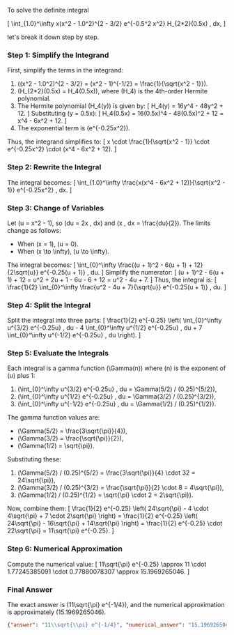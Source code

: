 To solve the definite integral 

\[
\int_{1.0}^\infty x(x^2 - 1.0^2)^{2 - 3/2} e^{-0.5^2 x^2} H_{2*2}(0.5x) \, dx,
\]

let's break it down step by step.

### Step 1: Simplify the Integrand
First, simplify the terms in the integrand:

1. \((x^2 - 1.0^2)^{2 - 3/2} = (x^2 - 1)^{-1/2} = \frac{1}{\sqrt{x^2 - 1}}\).
2. \(H_{2*2}(0.5x) = H_4(0.5x)\), where \(H_4\) is the 4th-order Hermite polynomial.
3. The Hermite polynomial \(H_4(y)\) is given by:
   \[
   H_4(y) = 16y^4 - 48y^2 + 12.
   \]
   Substituting \(y = 0.5x\):
   \[
   H_4(0.5x) = 16(0.5x)^4 - 48(0.5x)^2 + 12 = x^4 - 6x^2 + 12.
   \]
4. The exponential term is \(e^{-0.25x^2}\).

Thus, the integrand simplifies to:
\[
x \cdot \frac{1}{\sqrt{x^2 - 1}} \cdot e^{-0.25x^2} \cdot (x^4 - 6x^2 + 12).
\]

### Step 2: Rewrite the Integral
The integral becomes:
\[
\int_{1.0}^\infty \frac{x(x^4 - 6x^2 + 12)}{\sqrt{x^2 - 1}} e^{-0.25x^2} \, dx.
\]

### Step 3: Change of Variables
Let \(u = x^2 - 1\), so \(du = 2x \, dx\) and \(x \, dx = \frac{du}{2}\). The limits change as follows:
- When \(x = 1\), \(u = 0\).
- When \(x \to \infty\), \(u \to \infty\).

The integral becomes:
\[
\int_{0}^\infty \frac{(u + 1)^2 - 6(u + 1) + 12}{2\sqrt{u}} e^{-0.25(u + 1)} \, du.
\]
Simplify the numerator:
\[
(u + 1)^2 - 6(u + 1) + 12 = u^2 + 2u + 1 - 6u - 6 + 12 = u^2 - 4u + 7.
\]
Thus, the integral is:
\[
\frac{1}{2} \int_{0}^\infty \frac{u^2 - 4u + 7}{\sqrt{u}} e^{-0.25(u + 1)} \, du.
\]

### Step 4: Split the Integral
Split the integral into three parts:
\[
\frac{1}{2} e^{-0.25} \left( \int_{0}^\infty u^{3/2} e^{-0.25u} \, du - 4 \int_{0}^\infty u^{1/2} e^{-0.25u} \, du + 7 \int_{0}^\infty u^{-1/2} e^{-0.25u} \, du \right).
\]

### Step 5: Evaluate the Integrals
Each integral is a gamma function \(\Gamma(n)\) where \(n\) is the exponent of \(u\) plus 1:
1. \(\int_{0}^\infty u^{3/2} e^{-0.25u} \, du = \Gamma(5/2) / (0.25)^{5/2}\),
2. \(\int_{0}^\infty u^{1/2} e^{-0.25u} \, du = \Gamma(3/2) / (0.25)^{3/2}\),
3. \(\int_{0}^\infty u^{-1/2} e^{-0.25u} \, du = \Gamma(1/2) / (0.25)^{1/2}\).

The gamma function values are:
- \(\Gamma(5/2) = \frac{3\sqrt{\pi}}{4}\),
- \(\Gamma(3/2) = \frac{\sqrt{\pi}}{2}\),
- \(\Gamma(1/2) = \sqrt{\pi}\).

Substituting these:
1. \(\Gamma(5/2) / (0.25)^{5/2} = \frac{3\sqrt{\pi}}{4} \cdot 32 = 24\sqrt{\pi}\),
2. \(\Gamma(3/2) / (0.25)^{3/2} = \frac{\sqrt{\pi}}{2} \cdot 8 = 4\sqrt{\pi}\),
3. \(\Gamma(1/2) / (0.25)^{1/2} = \sqrt{\pi} \cdot 2 = 2\sqrt{\pi}\).

Now, combine them:
\[
\frac{1}{2} e^{-0.25} \left( 24\sqrt{\pi} - 4 \cdot 4\sqrt{\pi} + 7 \cdot 2\sqrt{\pi} \right) = \frac{1}{2} e^{-0.25} \left( 24\sqrt{\pi} - 16\sqrt{\pi} + 14\sqrt{\pi} \right) = \frac{1}{2} e^{-0.25} \cdot 22\sqrt{\pi} = 11\sqrt{\pi} e^{-0.25}.
\]

### Step 6: Numerical Approximation
Compute the numerical value:
\[
11\sqrt{\pi} e^{-0.25} \approx 11 \cdot 1.77245385091 \cdot 0.77880078307 \approx 15.1969265046.
\]

### Final Answer
The exact answer is \(11\sqrt{\pi} e^{-1/4}\), and the numerical approximation is approximately \(15.1969265046\).

```json
{"answer": "11\\sqrt{\\pi} e^{-1/4}", "numerical_answer": "15.1969265046"}
```
